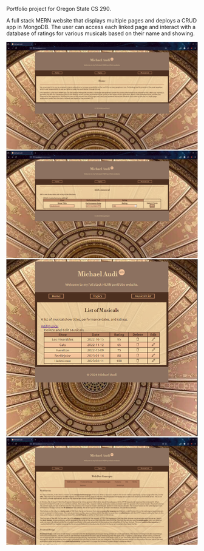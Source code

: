 Portfolio project for Oregon State CS 290.

A full stack MERN website that displays multiple pages and deploys a CRUD app in MongoDB. The user can access each linked page and interact with a database of ratings for various musicals based on their name and showing.

![](https://github.com/MichaelZAudi/Oregon-State-CS-Portfolio-Projects/blob/main/Full_Stack_MERN_Website/frontend/home.png)
![](https://github.com/MichaelZAudi/Oregon-State-CS-Portfolio-Projects/blob/main/Full_Stack_MERN_Website/frontend/form.png)
![](https://github.com/MichaelZAudi/Oregon-State-CS-Portfolio-Projects/blob/main/Full_Stack_MERN_Website/frontend/audim-screenshot.png)
![](https://github.com/MichaelZAudi/Oregon-State-CS-Portfolio-Projects/blob/main/Full_Stack_MERN_Website/frontend/content.png)
